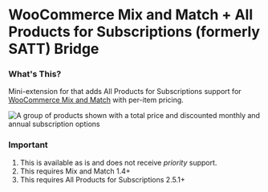 # WooCommerce Mix and Match + All Products for Subscriptions (formerly SATT) Bridge

### What's This?

Mini-extension for that adds All Products for Subscriptions support for [WooCommerce Mix and Match](https://woocommerce.com/products/woocommerce-mix-and-match-products/) with per-item pricing.

![A group of products shown with a total price and discounted monthly and annual subscription options](https://user-images.githubusercontent.com/507025/53952571-6d468400-4114-11e9-87e4-7ce1343533b5.png)

### Important

1. This is available as is and does not receive _priority_ support.
2. This requires Mix and Match 1.4+
3. This requires All Products for Subscriptions 2.5.1+

